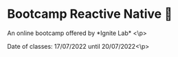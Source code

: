 # Bootcamp Reactive Native :iphone:

<p>An online bootcamp offered by *Ignite Lab* <\p>
<p>Date of classes: 17/07/2022 until 20/07/2022<\p>